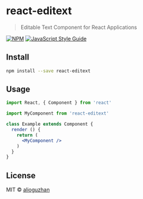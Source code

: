 # react-editext

> Editable Text Component for React Applications

[![NPM](https://img.shields.io/npm/v/react-editext.svg)](https://www.npmjs.com/package/react-editext) [![JavaScript Style Guide](https://img.shields.io/badge/code_style-standard-brightgreen.svg)](https://standardjs.com)

## Install

```bash
npm install --save react-editext
```

## Usage

```jsx
import React, { Component } from 'react'

import MyComponent from 'react-editext'

class Example extends Component {
  render () {
    return (
      <MyComponent />
    )
  }
}
```

## License

MIT © [alioguzhan](https://github.com/alioguzhan)
